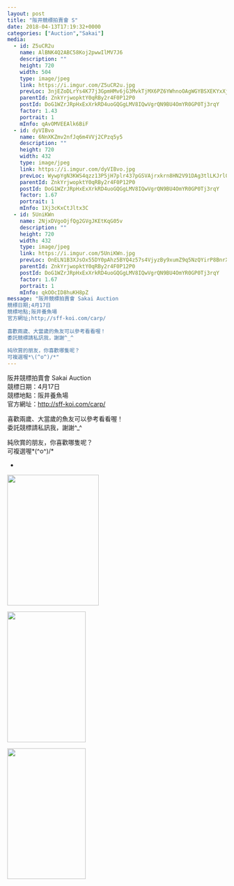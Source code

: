```yaml
---
layout: post
title: "阪井競標拍賣會 S" 
date: 2018-04-13T17:19:32+0000 
categories: ["Auction","Sakai"] 
media:
  - id: Z5uCR2u
    name: AlBNK4Q2ABC58Koj2pwwIlMV7J6
    description: ""   
    height: 720
    width: 504
    type: image/jpeg
    link: https://i.imgur.com/Z5uCR2u.jpg
    prevLoc: 3njEZoDLrYs4K77j3GpmHMv6jG3MvkTjMX6PZ6YWhnoOAgWGYBSXEKYxXjXRIkXVOmMq2rSMXAk8RzG4tgjW4PY1QjsLA9mmYPYNI3Kjg49JB3txVKpLrLDZsEoYpxNDyni9r0gA6BRRfRWL3z20VvUklK8JQx8qsBrVpB748vI166o02pQWH0q8XnnVJ5H6KgPO24oKU4DE16npX4u93MZQkDLXhPMQxrj6ZEfYPopZnn4oHE0NLx98YOunGNoP6KNJsjY
    parentId: ZnkYrjwopktY0qRBy2r4F0P12P0
    postId: DoG1WZrJRpHxExXrkRD4uoGQGgLMV8IQwVgrQN9BU4OmYR0GP0Tj3rqY
    factor: 1.43
    portrait: 1
    mInfo: qAvOMVEEAlk6BiF
  - id: dyVIBvo
    name: 6NnXKZmv2nfJq6m4VVj2CPzq5y5
    description: ""   
    height: 720
    width: 432
    type: image/jpeg
    link: https://i.imgur.com/dyVIBvo.jpg
    prevLoc: WywpYgN3KWS4qzz13P5jH7plr437pGSVAjrxkrn8HN2V91DAg3tlLKJrl0l1tqXJ0Yj97DtRwGk47rqLU4jNrJxoMMInDYgmGV81t0GNr7R5YWfGVoxGLzMvcQX7LvzrYXIo8B06YL1OIv09Y3Z38yuKvKz0Xn6pFkMWDkZJj7HEJJomNQLvCZvnV99B88tLXByOpRMQC5E8VJkl2nCxm40KMB0Qu71ELWY3w0TG5y0QVB75IkoNKREq6rsjQ4jBQ6NLFx3
    parentId: ZnkYrjwopktY0qRBy2r4F0P12P0
    postId: DoG1WZrJRpHxExXrkRD4uoGQGgLMV8IQwVgrQN9BU4OmYR0GP0Tj3rqY
    factor: 1.67
    portrait: 1
    mInfo: 1Xj3cKxCtJltx3C
  - id: 5UniKWn
    name: 2NjxDVgoOjfQg2GVgJKEtKqG05v
    description: ""   
    height: 720
    width: 432
    type: image/jpeg
    link: https://i.imgur.com/5UniKWn.jpg
    prevLoc: OnELN1B3XJsOx55DY0pAhz5BYQ4z57s4VjyzBy9xumZ9q5NzQYirP8BnrXrmiD6KlBLZG0c6n7K5AJEOTn86wJz7vytm28pVVAyJIBA8Ex5ZN1ioroZLqXBoIDWEgQYzZ7tkgDrlmwpQCrPG0RRVEwuorDQnVmWPu2EWq2D5R8slGGJL6wQyIo2JAEEGzrCl8XAEPKEvi0608EWmvWiKDr4RRrWmfDgWOOEDQrfAyD99EM9lhB0zmvOPo8f3nrl6ZEk1UqZ
    parentId: ZnkYrjwopktY0qRBy2r4F0P12P0
    postId: DoG1WZrJRpHxExXrkRD4uoGQGgLMV8IQwVgrQN9BU4OmYR0GP0Tj3rqY
    factor: 1.67
    portrait: 1
    mInfo: qkOOcID8huKH8pZ
message: "阪井競標拍賣會 Sakai Auction  
競標日期;4月17日  
競標地點;阪井養魚場  
官方網址;http;//sff-koi.com/carp/  
  
喜歡兩歲、大當歲的魚友可以參考看看喔！  
委託競標請私訊我，謝謝^_^  
  
純欣賞的朋友，你喜歡哪隻呢？  
可複選喔*\(^o^)/*"
---
```


阪井競標拍賣會 Sakai Auction  
競標日期：4月17日  
競標地點：阪井養魚場  
官方網址：http://sff-koi.com/carp/  
  
喜歡兩歲、大當歲的魚友可以參考看看喔！  
委託競標請私訊我，謝謝^_^  
  
純欣賞的朋友，你喜歡哪隻呢？  
可複選喔*\(^o^)/*

-


[//]: #media:  
<a href="https://i.imgur.com/Z5uCR2u.jpg"><img src="https://i.imgur.com/Z5uCR2u.jpg" height="300" width="210" /></a> 
  

<a href="https://i.imgur.com/dyVIBvo.jpg"><img src="https://i.imgur.com/dyVIBvo.jpg" height="300" width="180" /></a> 
  

<a href="https://i.imgur.com/5UniKWn.jpg"><img src="https://i.imgur.com/5UniKWn.jpg" height="300" width="180" /></a> 
 
